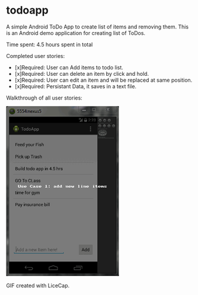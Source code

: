 todoapp
=======

A simple Android ToDo App to create list of items and removing them. 
This is an Android demo application for creating list of ToDos. 

Time spent: 4.5 hours spent in total

Completed user stories:

* [x]Required: User can Add items to todo list.
* [x]Required: User can delete an item by click and hold.
* [x]Required: User can edit an item and will be replaced at same position.
* [x]Required: Persistant Data, it saves in a text file.

Walkthrough of all user stories:

![alt tag](todApp_ParagSagar.gif)

GIF created with LiceCap.
